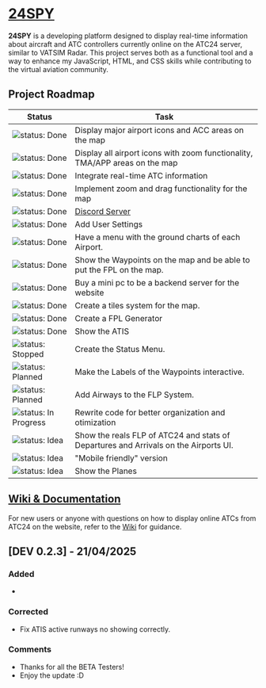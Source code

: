 # [24SPY](https://tiaguinho2009.github.io/24SPY/)

**24SPY** is a developing platform designed to display real-time information about aircraft and ATC controllers currently online on the ATC24 server, similar to VATSIM Radar. This project serves both as a functional tool and a way to enhance my JavaScript, HTML, and CSS skills while contributing to the virtual aviation community.

## Project Roadmap

| Status                                         | Task                                         |
|------------------------------------------------|----------------------------------------------|
| ![status: Done](https://img.shields.io/badge/status-Done-brightgreen) | Display major airport icons and ACC areas on the map |
| ![status: Done](https://img.shields.io/badge/status-Done-brightgreen) | Display all airport icons with zoom functionality, TMA/APP areas on the map |
| ![status: Done](https://img.shields.io/badge/status-Done-brightgreen) | Integrate real-time ATC information |
| ![status: Done](https://img.shields.io/badge/status-Done-brightgreen) | Implement zoom and drag functionality for the map |
| ![status: Done](https://img.shields.io/badge/status-Done-brightgreen) | [Discord Server](https://discord.gg/8cQAguPjkh) |
| ![status: Done](https://img.shields.io/badge/status-Done-brightgreen) | Add User Settings |
| ![status: Done](https://img.shields.io/badge/status-Done-brightgreen) | Have a menu with the ground charts of each Airport.|
| ![status: Done](https://img.shields.io/badge/status-Done-brightgreen) | Show the Waypoints on the map and be able to put the FPL on the map.|
| ![status: Done](https://img.shields.io/badge/status-Done-brightgreen) | Buy a mini pc to be a backend server for the website |
| ![status: Done](https://img.shields.io/badge/status-Done-brightgreen) | Create a tiles system for the map. |
| ![status: Done](https://img.shields.io/badge/status-Done-brightgreen) | Create a FPL Generator |
| ![status: Done](https://img.shields.io/badge/status-Done-brightgreen) | Show the ATIS |
| ![status: Stopped](https://img.shields.io/badge/status-Stopped-red) | Create the Status Menu. |
| ![status: Planned](https://img.shields.io/badge/status-Planned-blue) | Make the Labels of the Waypoints interactive.|
| ![status: Planned](https://img.shields.io/badge/status-Planned-blue) | Add Airways to the FLP System.|
| ![status: In Progress](https://img.shields.io/badge/status-In%20progress-orange) | Rewrite code for better organization and otimization |
| ![status: Idea](https://img.shields.io/badge/status-Idea-lightgrey) | Show the reals FLP of ATC24 and stats of Departures and Arrivals on the Airports UI. |
| ![status: Idea](https://img.shields.io/badge/status-Idea-lightgrey) | "Mobile friendly" version |
| ![status: Idea](https://img.shields.io/badge/status-Idea-lightgrey) | Show the Planes |

## [Wiki & Documentation](https://github.com/tiaguinho2009/24SPY/wiki)

For new users or anyone with questions on how to display online ATCs from ATC24 on the website, refer to the [Wiki](https://github.com/tiaguinho2009/24SPY/wiki) for guidance.

## [DEV 0.2.3] - 21/04/2025
### Added
- 

### Corrected
- Fix ATIS active runways no showing correctly.

### Comments
- Thanks for all the BETA Testers!
- Enjoy the update :D